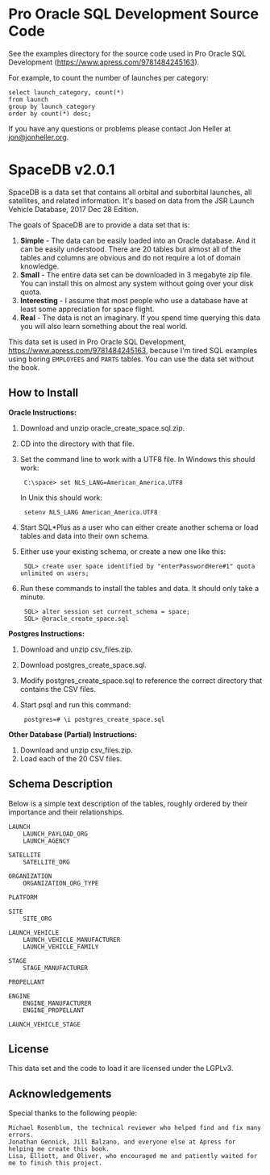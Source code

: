 Pro Oracle SQL Development Source Code
======================================

See the examples directory for the source code used in Pro Oracle SQL Development (https://www.apress.com/9781484245163).

For example, to count the number of launches per category:

	select launch_category, count(*)
	from launch
	group by launch_category
	order by count(*) desc;

If you have any questions or problems please contact Jon Heller at jon@jonheller.org.


SpaceDB v2.0.1
==============

SpaceDB is a data set that contains all orbital and suborbital launches, all satellites, and related information.  It's based on data from the JSR Launch Vehicle Database, 2017 Dec 28 Edition.

The goals of SpaceDB are to provide a data set that is:

1. **Simple** - The data can be easily loaded into an Oracle database.  And it can be easily understood.  There are 20 tables but almost all of the tables and columns are obvious and do not require a lot of domain knowledge.
2. **Small** - The entire data set can be downloaded in 3 megabyte zip file.  You can install this on almost any system without going over your disk quota.
3. **Interesting** - I assume that most people who use a database have at least some appreciation for space flight.
4. **Real** - The data is not an imaginary.  If you spend time querying this data you will also learn something about the real world.

This data set is used in Pro Oracle SQL Development, https://www.apress.com/9781484245163, because I'm tired SQL examples using boring `EMPLOYEES` and `PARTS` tables.  You can use the data set without the book.


How to Install
--------------

**Oracle Instructions:**

1. Download and unzip oracle_create_space.sql.zip.
2. CD into the directory with that file.
3. Set the command line to work with a UTF8 file.  In Windows this should work:

		C:\space> set NLS_LANG=American_America.UTF8

	In Unix this should work:

		setenv NLS_LANG American_America.UTF8

4. Start SQL\*Plus as a user who can either create another schema or load tables and data into their own schema.
5. Either use your existing schema, or create a new one like this:

		SQL> create user space identified by "enterPasswordHere#1" quota unlimited on users;

6. Run these commands to install the tables and data.  It should only take a minute.

		SQL> alter session set current_schema = space;
		SQL> @oracle_create_space.sql

**Postgres Instructions:**

1. Download and unzip csv_files.zip.
2. Download postgres_create_space.sql.
3. Modify postgres_create_space.sql to reference the correct directory that contains the CSV files.
4. Start psql and run this command:

		postgres=# \i postgres_create_space.sql


**Other Database (Partial) Instructions:**

1. Download and unzip csv_files.zip.
2. Load each of the 20 CSV files.


Schema Description
------------------

Below is a simple text description of the tables, roughly ordered by their importance and their relationships.

	LAUNCH
		LAUNCH_PAYLOAD_ORG
		LAUNCH_AGENCY

	SATELLITE
		SATELLITE_ORG

	ORGANIZATION
		ORGANIZATION_ORG_TYPE

	PLATFORM

	SITE
		SITE_ORG

	LAUNCH_VEHICLE
		LAUNCH_VEHICLE_MANUFACTURER
		LAUNCH_VEHICLE_FAMILY

	STAGE
		STAGE_MANUFACTURER

	PROPELLANT

	ENGINE
		ENGINE_MANUFACTURER
		ENGINE_PROPELLANT

	LAUNCH_VEHICLE_STAGE


License
-------

This data set and the code to load it are licensed under the LGPLv3.


Acknowledgements
----------------

Special thanks to the following people:

    Michael Rosenblum, the technical reviewer who helped find and fix many errors.
    Jonathan Gennick, Jill Balzano, and everyone else at Apress for helping me create this book.
    Lisa, Elliott, and Oliver, who encouraged me and patiently waited for me to finish this project.
